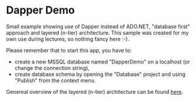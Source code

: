 # Dapper Demo

Small example showing use of Dapper instead of ADO.NET, "database first" approach and layered (n-tier) architecture. This sample was created for my own use during lectures, so nothing fancy here :-).

Please remember that to start this app, you have to:

- create a new MSSQL database named "DapperDemo" on a localhost (or change the connection string),
- create database schema by opening the "Database" project and using "Publish" from the context menu.

Genereal overview of the layered (n-tier) architecture can be found [here](https://medium.com/@hidayatarg/n-tier-layer-architecture-in-c-15b8fe97283c).
